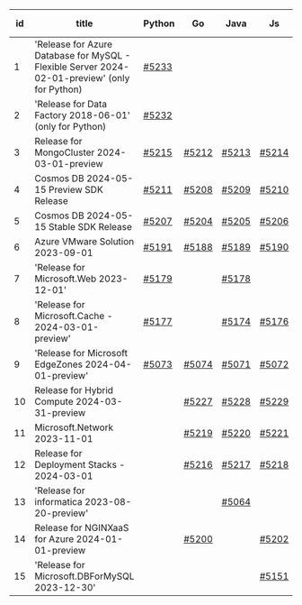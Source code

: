 | id | title | Python | Go | Java | Js | created date | target date | status |
| ------ | ------ | ------ | ------ | ------ | ------ | ------ | ------ | :-----: |
| 1 | 'Release for Azure Database for MySQL - Flexible Server 2024-02-01-preview' (only for Python)  | [#5233](https://github.com/Azure/sdk-release-request/issues/5233)  |  |  |  | 06-03 | 06-07 |  |
| 2 | 'Release for Data Factory 2018-06-01' (only for Python)  | [#5232](https://github.com/Azure/sdk-release-request/issues/5232)  |  |  |  | 06-03 | 06-24 |  |
| 3 | Release for MongoCluster 2024-03-01-preview  | [#5215](https://github.com/Azure/sdk-release-request/issues/5215)  | [#5212](https://github.com/Azure/sdk-release-request/issues/5212)  | [#5213](https://github.com/Azure/sdk-release-request/issues/5213)  | [#5214](https://github.com/Azure/sdk-release-request/issues/5214)  | 05-21 | 06-21 | Hold on by Python/ |
| 4 | Cosmos DB 2024-05-15 Preview SDK Release  | [#5211](https://github.com/Azure/sdk-release-request/issues/5211)  | [#5208](https://github.com/Azure/sdk-release-request/issues/5208)  | [#5209](https://github.com/Azure/sdk-release-request/issues/5209)  | [#5210](https://github.com/Azure/sdk-release-request/issues/5210)  | 05-15 | 06-21 | Hold on by Java/ |
| 5 | Cosmos DB 2024-05-15 Stable SDK Release  | [#5207](https://github.com/Azure/sdk-release-request/issues/5207)  | [#5204](https://github.com/Azure/sdk-release-request/issues/5204)  | [#5205](https://github.com/Azure/sdk-release-request/issues/5205)  | [#5206](https://github.com/Azure/sdk-release-request/issues/5206)  | 05-15 | 06-21 | Hold on by Java/ |
| 6 | Azure VMware Solution 2023-09-01  | [#5191](https://github.com/Azure/sdk-release-request/issues/5191)  | [#5188](https://github.com/Azure/sdk-release-request/issues/5188)  | [#5189](https://github.com/Azure/sdk-release-request/issues/5189)  | [#5190](https://github.com/Azure/sdk-release-request/issues/5190)  | 05-08 | 06-21 | Hold on by JS/Java/Go/Python/ |
| 7 | 'Release for Microsoft.Web 2023-12-01'  | [#5179](https://github.com/Azure/sdk-release-request/issues/5179)  |  | [#5178](https://github.com/Azure/sdk-release-request/issues/5178)  |  | 05-02 | fail to get. | Hold on by Java/Python/ |
| 8 | 'Release for Microsoft.Cache - 2024-03-01-preview'  | [#5177](https://github.com/Azure/sdk-release-request/issues/5177)  |  | [#5174](https://github.com/Azure/sdk-release-request/issues/5174)  | [#5176](https://github.com/Azure/sdk-release-request/issues/5176)  | 04-30 | 05-24 | Hold on by JS/Java/Python/ |
| 9 | 'Release for Microsoft EdgeZones 2024-04-01-preview'  | [#5073](https://github.com/Azure/sdk-release-request/issues/5073)  | [#5074](https://github.com/Azure/sdk-release-request/issues/5074)  | [#5071](https://github.com/Azure/sdk-release-request/issues/5071)  | [#5072](https://github.com/Azure/sdk-release-request/issues/5072)  | 03-22 | 05-24 | Hold on by JS/Java/Go/Python/ |
| 10 | Release for Hybrid Compute 2024-03-31-preview  |  | [#5227](https://github.com/Azure/sdk-release-request/issues/5227)  | [#5228](https://github.com/Azure/sdk-release-request/issues/5228)  | [#5229](https://github.com/Azure/sdk-release-request/issues/5229)  | 05-23 | 06-21 |  |
| 11 | Microsoft.Network 2023-11-01  |  | [#5219](https://github.com/Azure/sdk-release-request/issues/5219)  | [#5220](https://github.com/Azure/sdk-release-request/issues/5220)  | [#5221](https://github.com/Azure/sdk-release-request/issues/5221)  | 05-22 | 06-21 |  |
| 12 | Release for Deployment Stacks - 2024-03-01  |  | [#5216](https://github.com/Azure/sdk-release-request/issues/5216)  | [#5217](https://github.com/Azure/sdk-release-request/issues/5217)  | [#5218](https://github.com/Azure/sdk-release-request/issues/5218)  | 05-21 | 06-21 |  |
| 13 | 'Release for informatica 2023-08-20-preview'  |  |  | [#5064](https://github.com/Azure/sdk-release-request/issues/5064)  |  | 03-20 | 05-24 | Hold on by Java/ |
| 14 | Release for NGINXaaS for Azure 2024-01-01-preview  |  | [#5200](https://github.com/Azure/sdk-release-request/issues/5200)  |  | [#5202](https://github.com/Azure/sdk-release-request/issues/5202)  | 05-14 | 06-21 |  |
| 15 | 'Release for Microsoft.DBForMySQL 2023-12-30'  |  |  |  | [#5151](https://github.com/Azure/sdk-release-request/issues/5151)  | 04-24 | 05-24 | Hold on by JS/ |
